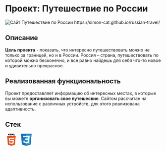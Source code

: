 # Проект: Путешествие по России

<img src="https://github.com/simon-Cat/russian-travel/assets/110557132/4693fb64-3ea4-4235-9960-18c519a51bdd" alt="Сайт Путешествие по России">
https://simon-cat.github.io/russian-travel/

## Описание

**Цель проекта** - показать, что интересно путешествовать можно не только за границей, но и в России. Россия – страна, путешествовать по которой можно бесконечно, и все равно найдешь для себя что-то новое и удивительно прекрасное.

## Реализованная функциональность

Проект предоставляет информацию об интересных местах, в которые вы можете **организовать свое путешесвие**. 
Сайтом рассчитан на использование с различных устройств, для этого реализована адаптивность.

## Стек

<div>
  <img src="https://github.com/devicons/devicon/blob/master/icons/html5/html5-original-wordmark.svg" title="HTML 5" alt="HTML 5" width="40" height="40"/>&nbsp;
  <img src="https://github.com/devicons/devicon/blob/master/icons/css3/css3-original.svg" title="CSS 3" alt="CSS 3" width="40" height="40"/>&nbsp;
</div>


